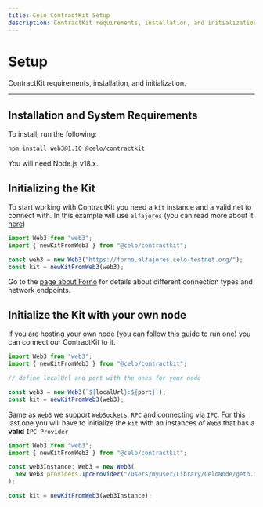 ```yaml
---
title: Celo ContractKit Setup
description: ContractKit requirements, installation, and initialization.
---
```


# Setup

ContractKit requirements, installation, and initialization.

---

## Installation and System Requirements

To install, run the following:

```bash npm2yarn
npm install web3@1.10 @celo/contractkit
```

You will need Node.js v18.x.

## Initializing the Kit

To start working with ContractKit you need a `kit` instance and a valid net to connect with. In this example will use `alfajores` (you can read more about it [here](/network))

```ts
import Web3 from "web3";
import { newKitFromWeb3 } from "@celo/contractkit";

const web3 = new Web3("https://forno.alfajores.celo-testnet.org/");
const kit = newKitFromWeb3(web3);
```

Go to the [page about Forno](/network/node/forno) for details about different connection types and network endpoints.

## Initialize the Kit with your own node

If you are hosting your own node (you can follow [this guide](/network/node/run-mainnet) to run one) you can connect our ContractKit to it.

```js
import Web3 from "web3";
import { newKitFromWeb3 } from "@celo/contractkit";

// define localUrl and port with the ones for your node

const web3 = new Web3(`${localUrl}:${port}`);
const kit = newKitFromWeb3(web3);
```

Same as `Web3` we support `WebSockets`, `RPC` and connecting via `IPC`.
For this last one you will have to initialize the `kit` with an instances of `Web3` that has a **valid** `IPC Provider`

```ts
import Web3 from "web3";
import { newKitFromWeb3 } from "@celo/contractkit";

const web3Instance: Web3 = new Web3(
  new Web3.providers.IpcProvider("/Users/myuser/Library/CeloNode/geth.ipc", net)
);

const kit = newKitFromWeb3(web3Instance);
```
